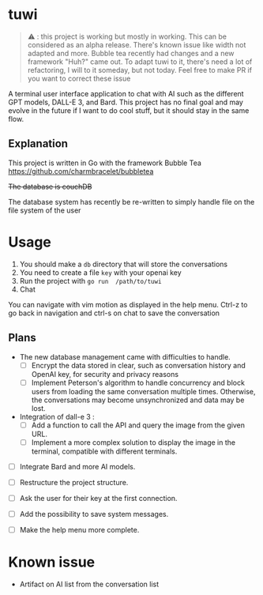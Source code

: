 # tuwi

> :warning: : this project is working but mostly in working. This can be considered as an alpha release. There's known issue like width not adapted and more. Bubble tea recently had changes and a new framework "Huh?" came out. To adapt tuwi to it, there's need a lot of refactoring, I will to it someday, but not today. Feel free to make PR if you want to correct these issue

A terminal user interface application to chat with AI such as the different GPT models, DALL-E 3, and Bard. This project has no final goal and may evolve in the future if I want to do cool stuff, but it should stay in the same flow.

## Explanation 

This project is written in Go with the framework Bubble Tea https://github.com/charmbracelet/bubbletea 

~~The database is couchDB~~

The database system has recently be re-written to simply handle file on the file system of the user

# Usage

1. You should make a `db` directory that will store the conversations
2. You need to create a file `key` with your openai key
3. Run the project with `go run  /path/to/tuwi`
4. Chat

You can navigate with vim motion as displayed in the help menu. Ctrl-z to go back in navigation and ctrl-s on chat to save the conversation 

## Plans

- The new database management came with difficulties to handle. 
  - [ ] Encrypt the data stored in clear, such as conversation history and OpenAI key, for security and privacy reasons
  - [ ] Implement Peterson's algorithm to handle concurrency and block users from loading the same conversation multiple times. Otherwise, the conversations may become unsynchronized and data may be lost.

- Integration of dall-e 3 :
  - [ ] Add a function to call the API and query the image from the given URL.
  - [ ] Implement a more complex solution to display the image in the terminal, compatible with different terminals.

- [ ] Integrate Bard and more AI models.
- [ ] Restructure the project structure.
- [ ] Ask the user for their key at the first connection.
- [ ] Add the possibility to save system messages.
- [ ] Make the help menu more complete.


# Known issue
- Artifact on AI list from the conversation list
